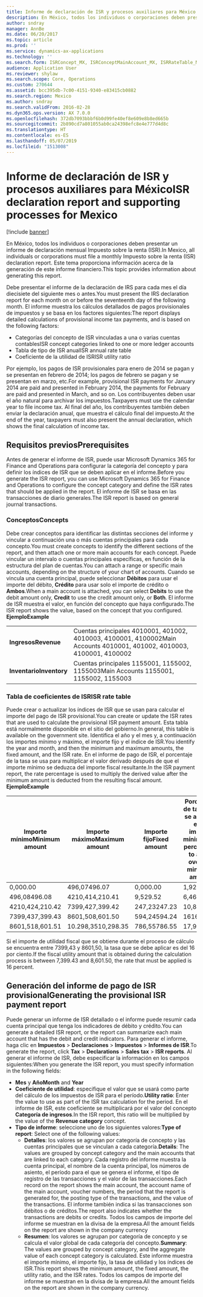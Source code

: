```yaml
---
title: Informe de declaración de ISR y procesos auxiliares para México
description: En México, todos los individuos o corporaciones deben presentar un informe de declaración mensual Impuesto sobre la renta (ISR). Este tema proporciona información acerca de la generación de este informe financiero.
author: sndray
manager: AnnBe
ms.date: 06/20/2017
ms.topic: article
ms.prod: ''
ms.service: dynamics-ax-applications
ms.technology: ''
ms.search.form: ISRConcept_MX, ISRConceptMainAccount_MX, ISRRateTable_MX
audience: Application User
ms.reviewer: shylaw
ms.search.scope: Core, Operations
ms.custom: 270644
ms.assetid: bcc395db-7c00-4151-9340-e83415cb0882
ms.search.region: Mexico
ms.author: sndray
ms.search.validFrom: 2016-02-28
ms.dyn365.ops.version: AX 7.0.0
ms.openlocfilehash: 372db7093bbbf6b0d99fe40ef8e609e8b8ed665b
ms.sourcegitcommit: 2b890cd7a801055ab0ca24398efc8e4e777d4d8c
ms.translationtype: HT
ms.contentlocale: es-ES
ms.lasthandoff: 05/07/2019
ms.locfileid: "1513008"
---
```

# <a name="isr-declaration-report-and-supporting-processes-for-mexico"></a><span data-ttu-id="833a7-104">Informe de declaración de ISR y procesos auxiliares para México</span><span class="sxs-lookup"><span data-stu-id="833a7-104">ISR declaration report and supporting processes for Mexico</span></span>

[!include [banner](../includes/banner.md)]

<span data-ttu-id="833a7-105">En México, todos los individuos o corporaciones deben presentar un informe de declaración mensual Impuesto sobre la renta (ISR).</span><span class="sxs-lookup"><span data-stu-id="833a7-105">In Mexico, all individuals or corporations must file a monthly Impuesto sobre la renta (ISR) declaration report.</span></span> <span data-ttu-id="833a7-106">Este tema proporciona información acerca de la generación de este informe financiero.</span><span class="sxs-lookup"><span data-stu-id="833a7-106">This topic provides information about generating this report.</span></span>

<span data-ttu-id="833a7-107">Debe presentar el informe de la declaración de IRS para cada mes el día diecisiete del siguiente mes o antes.</span><span class="sxs-lookup"><span data-stu-id="833a7-107">You must present the IRS declaration report for each month on or before the seventeenth day of the following month.</span></span> <span data-ttu-id="833a7-108">El informe muestra los cálculos detallados de pagos provisionales de impuestos y se basa en los factores siguientes:</span><span class="sxs-lookup"><span data-stu-id="833a7-108">The report displays detailed calculations of provisional income tax payments, and is based on the following factors:</span></span>

-   <span data-ttu-id="833a7-109">Categorías del concepto de ISR vinculadas a una o varias cuentas contables</span><span class="sxs-lookup"><span data-stu-id="833a7-109">ISR concept categories linked to one or more ledger accounts</span></span>
-   <span data-ttu-id="833a7-110">Tabla de tipo de ISR anual</span><span class="sxs-lookup"><span data-stu-id="833a7-110">ISR annual rate table</span></span>
-   <span data-ttu-id="833a7-111">Coeficiente de la utilidad de ISR</span><span class="sxs-lookup"><span data-stu-id="833a7-111">ISR utility ratio</span></span>

<span data-ttu-id="833a7-112">Por ejemplo, los pagos de ISR provisionales para enero de 2014 se pagan y se presentan en febrero de 2014; los pagos de febrero se pagan y se presentan en marzo, etc.</span><span class="sxs-lookup"><span data-stu-id="833a7-112">For example, provisional ISR payments for January 2014 are paid and presented in February 2014, the payments for February are paid and presented in March, and so on.</span></span> <span data-ttu-id="833a7-113">Los contribuyentes deben usar el año natural para archivar los impuestos.</span><span class="sxs-lookup"><span data-stu-id="833a7-113">Taxpayers must use the calendar year to file income tax.</span></span> <span data-ttu-id="833a7-114">Al final del año, los contribuyentes también deben enviar la declaración anual, que muestra el cálculo final del impuesto.</span><span class="sxs-lookup"><span data-stu-id="833a7-114">At the end of the year, taxpayers must also present the annual declaration, which shows the final calculation of income tax.</span></span>

## <a name="prerequisites"></a><span data-ttu-id="833a7-115">Requisitos previos</span><span class="sxs-lookup"><span data-stu-id="833a7-115">Prerequisites</span></span>
<span data-ttu-id="833a7-116">Antes de generar el informe de ISR, puede usar Microsoft Dynamics 365 for Finance and Operations para configurar la categoría del concepto y para definir los índices de ISR que se deben aplicar en el informe.</span><span class="sxs-lookup"><span data-stu-id="833a7-116">Before you generate the ISR report, you can use Microsoft Dynamics 365 for Finance and Operations to configure the concept category and define the ISR rates that should be applied in the report.</span></span> <span data-ttu-id="833a7-117">El informe de ISR se basa en las transacciones de diario generales.</span><span class="sxs-lookup"><span data-stu-id="833a7-117">The ISR report is based on general journal transactions.</span></span>

### <a name="concepts"></a><span data-ttu-id="833a7-118">Conceptos</span><span class="sxs-lookup"><span data-stu-id="833a7-118">Concepts</span></span>

<span data-ttu-id="833a7-119">Debe crear conceptos para identificar las distintas secciones del informe y vincular a continuación una o más cuentas principales para cada concepto.</span><span class="sxs-lookup"><span data-stu-id="833a7-119">You must create concepts to identify the different sections of the report, and then attach one or more main accounts for each concept.</span></span> <span data-ttu-id="833a7-120">Puede vincular un intervalo o cuentas principales específicas, en función de la estructura del plan de cuentas.</span><span class="sxs-lookup"><span data-stu-id="833a7-120">You can attach a range or specific main accounts, depending on the structure of your chart of accounts.</span></span> <span data-ttu-id="833a7-121">Cuando se vincula una cuenta principal, puede seleccionar **Débitos** para usar el importe del débito, **Crédito** para usar solo el importe de crédito o **Ambos**.</span><span class="sxs-lookup"><span data-stu-id="833a7-121">When a main account is attached, you can select **Debits** to use the debit amount only, **Credit** to use the credit amount only, or **Both**.</span></span> <span data-ttu-id="833a7-122">El informe de ISR muestra el valor, en función del concepto que haya configurado.</span><span class="sxs-lookup"><span data-stu-id="833a7-122">The ISR report shows the value, based on the concept that you configured.</span></span> <span data-ttu-id="833a7-123">**Ejemplo**</span><span class="sxs-lookup"><span data-stu-id="833a7-123">**Example**</span></span>

|               |                                                          |
|---------------|----------------------------------------------------------|
| <span data-ttu-id="833a7-124">**Ingresos**</span><span class="sxs-lookup"><span data-stu-id="833a7-124">**Revenue**</span></span>   | <span data-ttu-id="833a7-125">Cuentas principales 4010001, 401002, 4010003, 4100001, 4100002</span><span class="sxs-lookup"><span data-stu-id="833a7-125">Main Accounts 4010001, 401002, 4010003, 4100001, 4100002</span></span> |
| <span data-ttu-id="833a7-126">**Inventario**</span><span class="sxs-lookup"><span data-stu-id="833a7-126">**Inventory**</span></span> | <span data-ttu-id="833a7-127">Cuentas principales 1155001, 1155002, 1155003</span><span class="sxs-lookup"><span data-stu-id="833a7-127">Main Accounts 1155001, 1155002, 1155003</span></span>                  |

### <a name="isr-rate-table"></a><span data-ttu-id="833a7-128">Tabla de coeficientes de ISR</span><span class="sxs-lookup"><span data-stu-id="833a7-128">ISR rate table</span></span>

<span data-ttu-id="833a7-129">Puede crear o actualizar los índices de ISR que se usan para calcular el importe del pago de ISR provisional.</span><span class="sxs-lookup"><span data-stu-id="833a7-129">You can create or update the ISR rates that are used to calculate the provisional ISR payment amount.</span></span> <span data-ttu-id="833a7-130">Esta tabla está normalmente disponible en el sitio del gobierno.</span><span class="sxs-lookup"><span data-stu-id="833a7-130">In general, this table is available on the government site.</span></span> <span data-ttu-id="833a7-131">Identifica el año y el mes y, a continuación los importes mínimo y máximo, el importe fijo y el índice de ISR.</span><span class="sxs-lookup"><span data-stu-id="833a7-131">You identify the year and month, and then the minimum and maximum amounts, the fixed amount, and the ISR rate.</span></span> <span data-ttu-id="833a7-132">En el informe de pago de ISR, el porcentaje de la tasa se usa para multiplicar el valor derivado después de que el importe mínimo se deduzca del importe fiscal resultante.</span><span class="sxs-lookup"><span data-stu-id="833a7-132">In the ISR payment report, the rate percentage is used to multiply the derived value after the minimum amount is deducted from the resulting fiscal amount.</span></span> <span data-ttu-id="833a7-133">**Ejemplo**</span><span class="sxs-lookup"><span data-stu-id="833a7-133">**Example**</span></span>

| <span data-ttu-id="833a7-134">Importe mínimo</span><span class="sxs-lookup"><span data-stu-id="833a7-134">Minimum amount</span></span> | <span data-ttu-id="833a7-135">Importe máximo</span><span class="sxs-lookup"><span data-stu-id="833a7-135">Maximum amount</span></span> | <span data-ttu-id="833a7-136">Importe fijo</span><span class="sxs-lookup"><span data-stu-id="833a7-136">Fixed amount</span></span> | <span data-ttu-id="833a7-137">Porcentaje de tasa que se aplicará en el importe mínimo</span><span class="sxs-lookup"><span data-stu-id="833a7-137">Rate percentage to apply over the minimum amount</span></span> |
|----------------|----------------|--------------|--------------------------------------------------|
| <span data-ttu-id="833a7-138">0,00</span><span class="sxs-lookup"><span data-stu-id="833a7-138">0.00</span></span>           | <span data-ttu-id="833a7-139">496,07</span><span class="sxs-lookup"><span data-stu-id="833a7-139">496.07</span></span>         | <span data-ttu-id="833a7-140">0,00</span><span class="sxs-lookup"><span data-stu-id="833a7-140">0.00</span></span>         | <span data-ttu-id="833a7-141">1,92</span><span class="sxs-lookup"><span data-stu-id="833a7-141">1.92</span></span>                                             |
| <span data-ttu-id="833a7-142">496,08</span><span class="sxs-lookup"><span data-stu-id="833a7-142">496.08</span></span>         | <span data-ttu-id="833a7-143">4210,41</span><span class="sxs-lookup"><span data-stu-id="833a7-143">4,210.41</span></span>       | <span data-ttu-id="833a7-144">9,52</span><span class="sxs-lookup"><span data-stu-id="833a7-144">9.52</span></span>         | <span data-ttu-id="833a7-145">6,4</span><span class="sxs-lookup"><span data-stu-id="833a7-145">6.4</span></span>                                              |
| <span data-ttu-id="833a7-146">4210,42</span><span class="sxs-lookup"><span data-stu-id="833a7-146">4,210.42</span></span>       | <span data-ttu-id="833a7-147">7399,42</span><span class="sxs-lookup"><span data-stu-id="833a7-147">7,399.42</span></span>       | <span data-ttu-id="833a7-148">247,23</span><span class="sxs-lookup"><span data-stu-id="833a7-148">247.23</span></span>       | <span data-ttu-id="833a7-149">10,88</span><span class="sxs-lookup"><span data-stu-id="833a7-149">10.88</span></span>                                            |
| <span data-ttu-id="833a7-150">7399,43</span><span class="sxs-lookup"><span data-stu-id="833a7-150">7,399.43</span></span>       | <span data-ttu-id="833a7-151">8601,50</span><span class="sxs-lookup"><span data-stu-id="833a7-151">8,601.50</span></span>       | <span data-ttu-id="833a7-152">594,24</span><span class="sxs-lookup"><span data-stu-id="833a7-152">594.24</span></span>       | <span data-ttu-id="833a7-153">16</span><span class="sxs-lookup"><span data-stu-id="833a7-153">16</span></span>                                               |
| <span data-ttu-id="833a7-154">8601,51</span><span class="sxs-lookup"><span data-stu-id="833a7-154">8,601.51</span></span>       | <span data-ttu-id="833a7-155">10.298,35</span><span class="sxs-lookup"><span data-stu-id="833a7-155">10,298.35</span></span>      | <span data-ttu-id="833a7-156">786,55</span><span class="sxs-lookup"><span data-stu-id="833a7-156">786.55</span></span>       | <span data-ttu-id="833a7-157">17,92</span><span class="sxs-lookup"><span data-stu-id="833a7-157">17.92</span></span>                                            |

<span data-ttu-id="833a7-158">Si el importe de utilidad fiscal que se obtiene durante el proceso de cálculo se encuentra entre 7399,43 y 8601,50, la tasa que se debe aplicar es del 16 por ciento.</span><span class="sxs-lookup"><span data-stu-id="833a7-158">If the fiscal utility amount that is obtained during the calculation process is between 7,399.43 and 8,601.50, the rate that must be applied is 16 percent.</span></span>

## <a name="generating-the-provisional-isr-payment-report"></a><span data-ttu-id="833a7-159">Generación del informe de pago de ISR provisional</span><span class="sxs-lookup"><span data-stu-id="833a7-159">Generating the provisional ISR payment report</span></span>
<span data-ttu-id="833a7-160">Puede generar un informe de ISR detallado o el informe puede resumir cada cuenta principal que tenga los indicadores de débito y crédito.</span><span class="sxs-lookup"><span data-stu-id="833a7-160">You can generate a detailed ISR report, or the report can summarize each main account that has the debit and credit indicators.</span></span> <span data-ttu-id="833a7-161">Para generar el informe, haga clic en **Impuestos** &gt; **Declaraciones** &gt; **Impuestos** &gt; **Informes de ISR**.</span><span class="sxs-lookup"><span data-stu-id="833a7-161">To generate the report, click **Tax** &gt; **Declarations** &gt; **Sales tax** &gt; **ISR reports**.</span></span> <span data-ttu-id="833a7-162">Al generar el informe de ISR, debe especificar la información en los campos siguientes:</span><span class="sxs-lookup"><span data-stu-id="833a7-162">When you generate the ISR report, you must specify information in the following fields:</span></span>

-   <span data-ttu-id="833a7-163">**Mes** y **Año**</span><span class="sxs-lookup"><span data-stu-id="833a7-163">**Month** and **Year**</span></span>
-   <span data-ttu-id="833a7-164">**Coeficiente de utilidad**: especifique el valor que se usará como parte del cálculo de los impuestos de ISR para el período.</span><span class="sxs-lookup"><span data-stu-id="833a7-164">**Utility ratio**: Enter the value to use as part of the ISR tax calculation for the period.</span></span> <span data-ttu-id="833a7-165">En el informe de ISR, este coeficiente se multiplicará por el valor del concepto **Categoría de ingresos**.</span><span class="sxs-lookup"><span data-stu-id="833a7-165">In the ISR report, this ratio will be multiplied by the value of the **Revenue category** concept.</span></span>
-   <span data-ttu-id="833a7-166">**Tipo de informe**: seleccione uno de los siguientes valores:</span><span class="sxs-lookup"><span data-stu-id="833a7-166">**Type of report**: Select one of the following values:</span></span>
    -   <span data-ttu-id="833a7-167">**Detalles**: los valores se agrupan por categoría de concepto y las cuentas principales que se vinculan a cada categoría.</span><span class="sxs-lookup"><span data-stu-id="833a7-167">**Details**: The values are grouped by concept category and the main accounts that are linked to each category.</span></span> <span data-ttu-id="833a7-168">Cada registro del informe muestra la cuenta principal, el nombre de la cuenta principal, los números de asiento, el período para el que se genera el informe, el tipo de registro de las transacciones y el valor de las transacciones.</span><span class="sxs-lookup"><span data-stu-id="833a7-168">Each record on the report shows the main account, the account name of the main account, voucher numbers, the period that the report is generated for, the posting type of the transactions, and the value of the transactions.</span></span> <span data-ttu-id="833a7-169">El informe también indica si las transacciones son débitos o de créditos.</span><span class="sxs-lookup"><span data-stu-id="833a7-169">The report also indicates whether the transactions are debits or credits.</span></span> <span data-ttu-id="833a7-170">Todos los campos de importe del informe se muestran en la divisa de la empresa.</span><span class="sxs-lookup"><span data-stu-id="833a7-170">All the amount fields on the report are shown in the company currency</span></span>
    -   <span data-ttu-id="833a7-171">**Resumen**: los valores se agrupan por categoría de concepto y se calcula el valor global de cada categoría del concepto.</span><span class="sxs-lookup"><span data-stu-id="833a7-171">**Summary**: The values are grouped by concept category, and the aggregate value of each concept category is calculated.</span></span> <span data-ttu-id="833a7-172">Este informe muestra el importe mínimo, el importe fijo, la tasa de utilidad y los índices de ISR.</span><span class="sxs-lookup"><span data-stu-id="833a7-172">This report shows the minimum amount, the fixed amount, the utility ratio, and the ISR rates.</span></span> <span data-ttu-id="833a7-173">Todos los campos de importe del informe se muestran en la divisa de la empresa.</span><span class="sxs-lookup"><span data-stu-id="833a7-173">All the amount fields on the report are shown in the company currency.</span></span>




